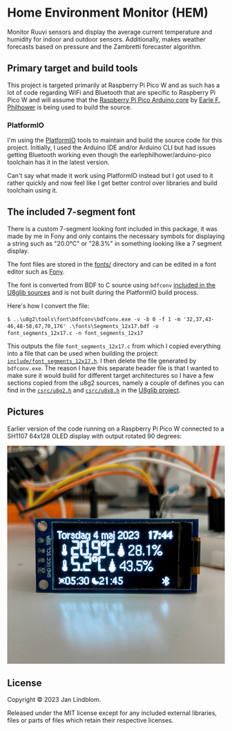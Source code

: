 # Home Environment Monitor (HEM)

Monitor Ruuvi sensors and display the average current temperature and humidity for indoor and outdoor sensors.
Additionally, makes weather forecasts based on pressure and the Zambretti forecaster algorithm.

## Primary target and build tools

This project is targeted primarily at Raspberry Pi Pico W and as such has a lot of code regarding WiFi and Bluetooth that are specific to Raspberry Pi Pico W and will assume that the [Raspberry Pi Pico Arduino core][arduino-pico] by [Earle F. Philhower][earlephilhower] is being used to build the source.

### PlatformIO

I'm using the [PlatformIO] tools to maintain and build the source code for this project. Initially, I used the Arduino IDE and/or Arduino CLI but had issues getting Bluetooth working even though the earlephilhower/arduino-pico toolchain has it in the latest version.

Can't say what made it work using PlatformIO instead but I got used to it rather quickly and now feel like I get better control over libraries and build toolchain using it.

## The included 7-segment font

There is a custom 7-segment looking font included in this package, it was made by me in Fony and only contains the necessary symbols for displaying a string such as "20.0°C" or "28.3%" in something looking like a 7 segment display.

The font files are stored in the [fonts/](fonts/) directory and can be edited in a font editor such as [Fony][fony].

The font is converted from BDF to C source using `bdfconv` [included in the U8glib sources][bdfconv] and is not built during the PlatformIO build process.

Here's how I convert the file:

```pwsh
$ ..\u8g2\tools\font\bdfconv\bdfconv.exe -v -b 0 -f 1 -m '32,37,43-46,48-58,67,70,176' .\fonts\Segments_12x17.bdf -o font_segments_12x17.c -n font_segments_12x17
```

This outputs the file `font_segments_12x17.c` from which I copied everything into a file that can be used when building the project: [`include/font_segments_12x17.h`](include/font_segments_12x17.h). I then delete the file generated by `bdfconv.exe`. The reason I have this separate header file is that I wanted to make sure it would build for different target architectures so I have a few sections copied from the u8g2 sources, namely a couple of defines you can find in the [`csrc/u8g2.h`][u8g2.h] and [`csrc/u8x8.h`][u8x8.h] in the [U8glib project][u8glib].

## Pictures

Earlier version of the code running on a Raspberry Pi Pico W connected to a SH1107 64x128 OLED display with output rotated 90 degrees:

![HEM presenting on an SH1107 OLED](doc/images/SH1107_OLED_64x128.png)

## License

Copyright © 2023 Jan Lindblom.

Released under the MIT license except for any included external libraries, files or parts of files which retain their respective licenses.

[arduino-pico]: https://github.com/earlephilhower/arduino-pico
[earlephilhower]: https://github.com/earlephilhower
[PlatformIO]: https://platformio.org/
[fony]: http://hukka.ncn.fi/?fony
[u8glib]: https://github.com/olikraus/u8g2
[bdfconv]: https://github.com/olikraus/u8g2/tree/master/tools/font/bdfconv
[u8g2.h]: https://github.com/olikraus/u8g2/blob/master/csrc/u8g2.h#L188
[u8x8.h]: https://github.com/olikraus/u8g2/blob/master/csrc/u8x8.h#L143
